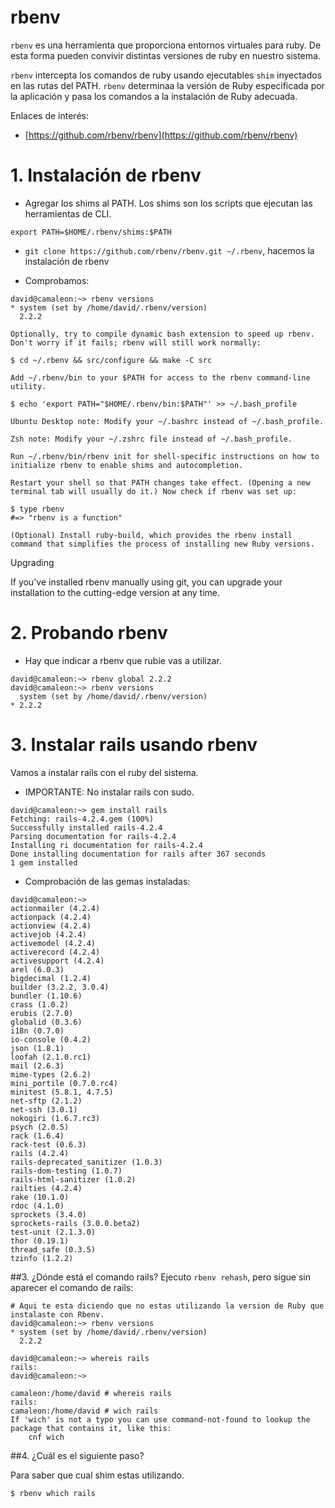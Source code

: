 

# rbenv

`rbenv` es una herramienta que proporciona entornos virtuales para ruby.
De esta forma pueden convivir distintas versiones de ruby en nuestro sistema.

`rbenv` intercepta los comandos de ruby usando ejecutables `shim` inyectados en las rutas del PATH. `rbenv` determinaa la versión de Ruby especificada por la aplicación y pasa los comandos a la instalación de Ruby adecuada.

Enlaces de interés:
* [https://github.com/rbenv/rbenv](https://github.com/rbenv/rbenv)

# 1. Instalación de rbenv

* Agregar los shims al PATH. Los shims son los scripts que ejecutan las herramientas de CLI.

```
export PATH=$HOME/.rbenv/shims:$PATH
```

* `git clone https://github.com/rbenv/rbenv.git ~/.rbenv`, hacemos la instalación de rbenv

* Comprobamos:

```
david@camaleon:~> rbenv versions
* system (set by /home/david/.rbenv/version)
  2.2.2
```



    Optionally, try to compile dynamic bash extension to speed up rbenv. Don't worry if it fails; rbenv will still work normally:

    $ cd ~/.rbenv && src/configure && make -C src

    Add ~/.rbenv/bin to your $PATH for access to the rbenv command-line utility.

    $ echo 'export PATH="$HOME/.rbenv/bin:$PATH"' >> ~/.bash_profile

    Ubuntu Desktop note: Modify your ~/.bashrc instead of ~/.bash_profile.

    Zsh note: Modify your ~/.zshrc file instead of ~/.bash_profile.

    Run ~/.rbenv/bin/rbenv init for shell-specific instructions on how to initialize rbenv to enable shims and autocompletion.

    Restart your shell so that PATH changes take effect. (Opening a new terminal tab will usually do it.) Now check if rbenv was set up:

    $ type rbenv
    #=> "rbenv is a function"

    (Optional) Install ruby-build, which provides the rbenv install command that simplifies the process of installing new Ruby versions.

Upgrading

If you've installed rbenv manually using git, you can upgrade your installation to the cutting-edge version at any time.

# 2. Probando rbenv

* Hay que indicar a rbenv que rubie vas a utilizar.

```
david@camaleon:~> rbenv global 2.2.2
david@camaleon:~> rbenv versions
  system (set by /home/david/.rbenv/version)
* 2.2.2
```

# 3. Instalar rails usando rbenv

Vamos a instalar rails con el ruby del sistema.
* IMPORTANTE: No instalar rails con sudo.

```
david@camaleon:~> gem install rails
Fetching: rails-4.2.4.gem (100%)
Successfully installed rails-4.2.4
Parsing documentation for rails-4.2.4
Installing ri documentation for rails-4.2.4
Done installing documentation for rails after 367 seconds
1 gem installed
```

* Comprobación de las gemas instaladas:

```
david@camaleon:~>
actionmailer (4.2.4)
actionpack (4.2.4)
actionview (4.2.4)
activejob (4.2.4)
activemodel (4.2.4)
activerecord (4.2.4)
activesupport (4.2.4)
arel (6.0.3)
bigdecimal (1.2.4)
builder (3.2.2, 3.0.4)
bundler (1.10.6)
crass (1.0.2)
erubis (2.7.0)
globalid (0.3.6)
i18n (0.7.0)
io-console (0.4.2)
json (1.8.1)
loofah (2.1.0.rc1)
mail (2.6.3)
mime-types (2.6.2)
mini_portile (0.7.0.rc4)
minitest (5.8.1, 4.7.5)
net-sftp (2.1.2)
net-ssh (3.0.1)
nokogiri (1.6.7.rc3)
psych (2.0.5)
rack (1.6.4)
rack-test (0.6.3)
rails (4.2.4)
rails-deprecated_sanitizer (1.0.3)
rails-dom-testing (1.0.7)
rails-html-sanitizer (1.0.2)
railties (4.2.4)
rake (10.1.0)
rdoc (4.1.0)
sprockets (3.4.0)
sprockets-rails (3.0.0.beta2)
test-unit (2.1.3.0)
thor (0.19.1)
thread_safe (0.3.5)
tzinfo (1.2.2)
```

##3. ¿Dónde está el comando rails?
Ejecuto `rbenv rehash`, pero sigue sin aparecer el comando de rails:

```
# Aqui te esta diciendo que no estas utilizando la version de Ruby que instalaste con Rbenv.
david@camaleon:~> rbenv versions
* system (set by /home/david/.rbenv/version)
  2.2.2

david@camaleon:~> whereis rails
rails:
david@camaleon:~>

camaleon:/home/david # whereis rails
rails:
camaleon:/home/david # wich rails
If 'wich' is not a typo you can use command-not-found to lookup the package that contains it, like this:
    cnf wich
```

##4. ¿Cuál es el siguiente paso?

Para saber que cual shim estas utilizando.
```
$ rbenv which rails
```
